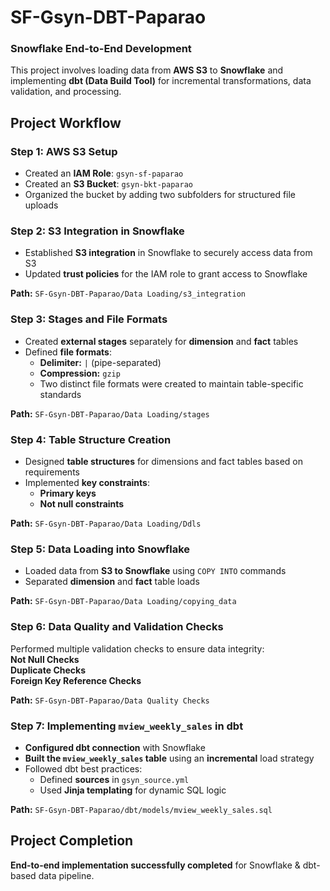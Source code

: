 # **SF-Gsyn-DBT-Paparao**  
### **Snowflake End-to-End Development**  

This project involves loading data from **AWS S3** to **Snowflake** and implementing **dbt (Data Build Tool)** for incremental transformations, data validation, and processing.  



## **Project Workflow**  

### **Step 1: AWS S3 Setup**  
- Created an **IAM Role**: `gsyn-sf-paparao`  
- Created an **S3 Bucket**: `gsyn-bkt-paparao`  
- Organized the bucket by adding two subfolders for structured file uploads  



### **Step 2: S3 Integration in Snowflake**  
- Established **S3 integration** in Snowflake to securely access data from S3  
- Updated **trust policies** for the IAM role to grant access to Snowflake  

**Path:** `SF-Gsyn-DBT-Paparao/Data Loading/s3_integration`  



### **Step 3: Stages and File Formats**  
- Created **external stages** separately for **dimension** and **fact** tables  
- Defined **file formats**:  
  - **Delimiter:** `|` (pipe-separated)  
  - **Compression:** `gzip`  
  - Two distinct file formats were created to maintain table-specific standards  

**Path:** `SF-Gsyn-DBT-Paparao/Data Loading/stages`  



### **Step 4: Table Structure Creation**  
- Designed **table structures** for dimensions and fact tables based on requirements  
- Implemented **key constraints**:  
  - **Primary keys**  
  - **Not null constraints**  

**Path:** `SF-Gsyn-DBT-Paparao/Data Loading/Ddls`  



### **Step 5: Data Loading into Snowflake**  
- Loaded data from **S3 to Snowflake** using `COPY INTO` commands  
- Separated **dimension** and **fact** table loads  

**Path:** `SF-Gsyn-DBT-Paparao/Data Loading/copying_data`  



### **Step 6: Data Quality and Validation Checks**  
Performed multiple validation checks to ensure data integrity:  
**Not Null Checks**  
**Duplicate Checks**  
**Foreign Key Reference Checks**  

**Path:** `SF-Gsyn-DBT-Paparao/Data Quality Checks`  



### **Step 7: Implementing `mview_weekly_sales` in dbt**  
- **Configured dbt connection** with Snowflake  
- **Built the `mview_weekly_sales` table** using an **incremental** load strategy  
- Followed dbt best practices:  
  - Defined **sources** in `gsyn_source.yml`  
  - Used **Jinja templating** for dynamic SQL logic  

**Path:** `SF-Gsyn-DBT-Paparao/dbt/models/mview_weekly_sales.sql`  



## **Project Completion**  
**End-to-end implementation successfully completed** for Snowflake & dbt-based data pipeline.  
